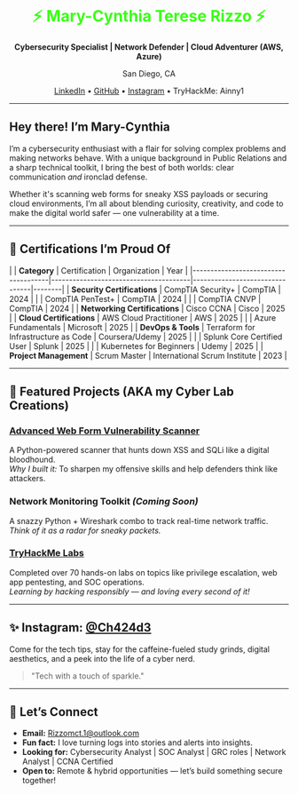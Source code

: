 <h1 align="center" style="color:#39ff14;">⚡ Mary-Cynthia Terese Rizzo ⚡</h1>
<p align="center"><strong>Cybersecurity Specialist | Network Defender | Cloud Adventurer (AWS, Azure)</strong></p>
<p align="center">San Diego, CA</p>
<p align="center">
  <a href="https://www.linkedin.com/in/mary-cynthia-r-7533886b">LinkedIn</a> • 
  <a href="https://github.com/Ainny1">GitHub</a> • 
  <a href="https://instagram.com/yourhandle">Instagram</a> • 
  TryHackMe: Ainny1
</p>

---

## Hey there! I’m Mary-Cynthia

I’m a cybersecurity enthusiast with a flair for solving complex problems and making networks behave. With a unique background in Public Relations and a sharp technical toolkit, I bring the best of both worlds: clear communication *and* ironclad defense.

Whether it's scanning web forms for sneaky XSS payloads or securing cloud environments, I’m all about blending curiosity, creativity, and code to make the digital world safer — one vulnerability at a time.

---

## 🚀 Certifications I’m Proud Of

| | **Category**                         | Certification                         | Organization                   | Year  |
|-------------------------------------|---------------------------------------|--------------------------------|--------|
| **Security Certifications**         | CompTIA Security+                     | CompTIA                        | 2024   |
|                                     | CompTIA PenTest+                      | CompTIA                        | 2024   |
|                                     | CompTIA CNVP                          | CompTIA                        | 2024   |
| **Networking Certifications**       | Cisco CCNA                            | Cisco                          | 2025   |
| **Cloud Certifications**            | AWS Cloud Practitioner                | AWS                            | 2025   |
|                                     | Azure Fundamentals                    | Microsoft                      | 2025   |
| **DevOps & Tools**                  | Terraform for Infrastructure as Code  | Coursera/Udemy                 | 2025   |
|                                     | Splunk Core Certified User            | Splunk                         | 2025   |
|                                     | Kubernetes for Beginners              | Udemy                          | 2025   |
| **Project Management**              | Scrum Master                          | International Scrum Institute  | 2023   |

---

## 🧠 Featured Projects (AKA my Cyber Lab Creations)

### [Advanced Web Form Vulnerability Scanner](https://github.com/Ainny1/AdvancedWebFormVulnerabilityScanner)
A Python-powered scanner that hunts down XSS and SQLi like a digital bloodhound.  
<em>Why I built it:</em> To sharpen my offensive skills and help defenders think like attackers.

### Network Monitoring Toolkit *(Coming Soon)*
A snazzy Python + Wireshark combo to track real-time network traffic.  
<em>Think of it as a radar for sneaky packets.</em>

### [TryHackMe Labs](https://tryhackme.com/p/Ainny1)
Completed over 70 hands-on labs on topics like privilege escalation, web app pentesting, and SOC operations.  
<em>Learning by hacking responsibly — and loving every second of it!</em>

---

## ✨ Instagram: [@Ch424d3](https://instagram.com/Ch424d3)
Come for the tech tips, stay for the caffeine-fueled study grinds, digital aesthetics, and a peek into the life of a cyber nerd.  
> "Tech with a touch of sparkle."

---

## 💌 Let’s Connect
- **Email:** Rizzomct.1@outlook.com  
- **Fun fact:** I love turning logs into stories and alerts into insights.  
- **Looking for:** Cybersecurity Analyst | SOC Analyst | GRC roles | Network Analyst | CCNA Certified
- **Open to:** Remote & hybrid opportunities — let’s build something secure together!
